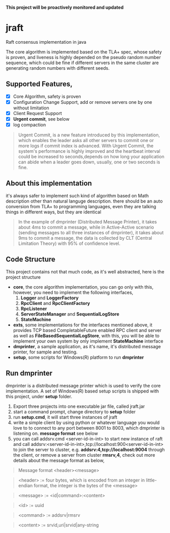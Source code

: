 **This project will be proactively monitored and updated**

# jraft
Raft consensus implementation in java

The core algorithm is implemented based on the TLA+ spec, whose safety is proven, and liveness is highly depended on the pseudo random number sequence, which could be fine if different servers in the same cluster are generating random numbers with different seeds.

## Supported Features,
- [x] Core Algorithm, safety is proven
- [x] Configuration Change Support, add or remove servers one by one without limitation
- [x] Client Request Support
- [x] **Urgent commit**, see below
- [x] log compaction 

> Urgent Commit, is a new feature introduced by this implementation, which enables the leader asks all other servers to commit one or more logs if commit index is advanced. With Urgent Commit, the system's performance is highly improved and the heartbeat interval could be increased to seconds,depends on how long your application can abide when a leader goes down, usually, one or two seconds is fine. 

## About this implementation
it's always safer to implement such kind of algorithm based on Math description other than natural languge description.
there should be an auto conversion from TLA+ to programming languages, even they are talking things in different ways, but they are identical

> In the example of dmprinter (Distributed Message Printer), it takes about 4ms to commit a message, while in Active-Active scenario (sending messages to all three instances of dmprinter), it takes about 9ms to commit a message, the data is collected by CLT (Central Limitation Theory) with 95% of confidence level.

## Code Structure
This project contains not that much code, as it's well abstracted, here is the project structure
* **core**, the core algorithm implementation, you can go only with this, however, you need to implement the following interfaces,
  1. **Logger** and **LoggerFactory**
  2. **RpcClient** and **RpcClientFactory**
  3. **RpcListener**
  4. **ServerStateManager** and **SequentialLogStore**
  5. **StateMachine**
* **exts**, some implementations for the interfaces mentioned above, it provides TCP based CompletableFuture<T> enabled RPC client and server as well as **FileBasedSequentialLogStore**, with this, you will be able to implement your own system by only implement **StateMachine** interface
* **dmprinter**, a sample application, as it's name, it's distributed message printer, for sample and testing.
* **setup**, some scripts for Windows(R) platform to run **dmprinter**

## Run dmprinter
dmprinter is a distributed message printer which is used to verify the core implementation. A set of Windows(R) based setup scripts is shipped with this project, under **setup** folder.
  1. Export three projects into  one executable jar file, called jraft.jar
  2. start a command prompt, change directory to **setup** folder
  3. run **setup.cmd**, it will start three instances of jraft
  4. write a simple client by using python or whatever language you would love to to connect to any port between 8001 to 8003, which dmprinter is listening on. **message format** see below
  5. you can call addsrv.cmd \<server-id-in-int\> to start new instance of raft and call addsrv:\<server-id-in-int\>,tcp://localhost:900\<server-id-in-int\> to join the server to cluster, e.g. **addsrv:4,tcp://localhost:9004** through the client, or remove a server from cluster **rmsrv,4**, check out more details about the message format as below,
  
> Message format \<header\>\<message\>

> \<header\> := four bytes, which is encoded from an integer in little-endian format, the integer is the bytes of the \<message\>

> \<message\> := \<id|command\>:\<content\>

> \<id\> := uuid

> \<command\> := addsrv|rmsrv

> \<content\> := srvid,uri|srvid|any-string
